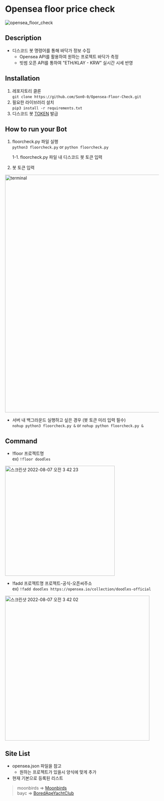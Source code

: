 # Opensea floor price check
![opensea_floor_check](https://user-images.githubusercontent.com/81317358/183262505-f22e492f-e2b0-4d30-8c55-8432337a2a83.jpg)

## Description
- 디스코드 봇 명령어를 통해 바닥가 정보 수집
  - Opensea API를 활용하여 원하는 프로젝트 바닥가 측정
  - 빗썸 오픈 API를 통하여 "ETH/KLAY - KRW" 실시간 시세 반영

## Installation
1. 레포지토리 클론  
```git clone https://github.com/Son0-0/Opensea-Floor-Check.git```
2. 필요한 라이브러리 설치  
```pip3 install -r requirements.txt```
3. 디스코드 봇 [TOKEN](https://discord.com/developers/docs/intro) 발급

## How to run your Bot
1. floorcheck.py 파일 실행  
```python3 floorcheck.py``` or ```python floorcheck.py```  

    1-1. floorcheck.py 파일 내 디스코드 봇 토큰 입력  
2. 봇 토큰 입력  
<img width="776" alt="terminal" src="https://user-images.githubusercontent.com/97378861/148895817-e8f52cbc-b5c8-409e-bd42-8afe3532472c.png">  

- 서버 내 백그라운드 실행하고 싶은 경우 (봇 토큰 미리 입력 필수)  
```nohup python3 floorcheck.py &``` or ```nohup python floorcheck.py &```

## Command
- !floor 프로젝트명  
ex) ```!floor doodles```  
<img width="359" alt="스크린샷 2022-08-07 오전 3 42 23" src="https://user-images.githubusercontent.com/81317358/183261987-65e8c15b-d020-4c68-87be-f9a7e28d6a6e.png">

- !fadd 프로젝트명 프로젝트-공식-오픈씨주소  
ex) ```!fadd doodles https://opensea.io/collection/doodles-official```  
<img width="473" alt="스크린샷 2022-08-07 오전 3 42 02" src="https://user-images.githubusercontent.com/81317358/183261985-752c45b5-2fb1-4c1b-9e05-692c94adb18b.png">

## Site List
- opensea.json 파일을 참고
  -  원하는 프로젝트가 있을시 양식에 맞게 추가
- 현재 기본으로 등록된 리스트
> moonbirds   =>    [Moonbirds](https://opensea.io/collection/proof-moonbirds)  
> bayc   =>    [BoredApeYachtClub](https://opensea.io/collection/boredapeyachtclub)    
